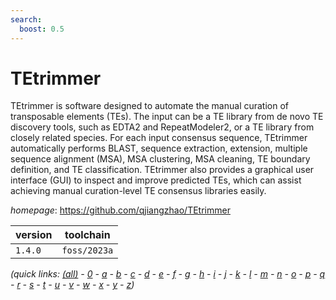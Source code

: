 ```yaml
---
search:
  boost: 0.5
---
```

# TEtrimmer

TEtrimmer is software designed to automate the manual curation of transposable elements (TEs). The input can be a TE library from de novo TE discovery tools, such as EDTA2 and RepeatModeler2, or a TE library from closely related species. For each input consensus sequence, TEtrimmer automatically performs BLAST, sequence extraction, extension, multiple sequence alignment (MSA), MSA clustering, MSA cleaning, TE boundary definition, and TE classification. TEtrimmer also provides a graphical user interface (GUI) to inspect and improve predicted TEs, which can assist achieving manual curation-level TE consensus libraries easily.

*homepage*: <https://github.com/qjiangzhao/TEtrimmer>

version | toolchain
--------|----------
``1.4.0`` | ``foss/2023a``


*(quick links: [(all)](../index.md) - [0](../0/index.md) - [a](../a/index.md) - [b](../b/index.md) - [c](../c/index.md) - [d](../d/index.md) - [e](../e/index.md) - [f](../f/index.md) - [g](../g/index.md) - [h](../h/index.md) - [i](../i/index.md) - [j](../j/index.md) - [k](../k/index.md) - [l](../l/index.md) - [m](../m/index.md) - [n](../n/index.md) - [o](../o/index.md) - [p](../p/index.md) - [q](../q/index.md) - [r](../r/index.md) - [s](../s/index.md) - [t](../t/index.md) - [u](../u/index.md) - [v](../v/index.md) - [w](../w/index.md) - [x](../x/index.md) - [y](../y/index.md) - [z](../z/index.md))*

